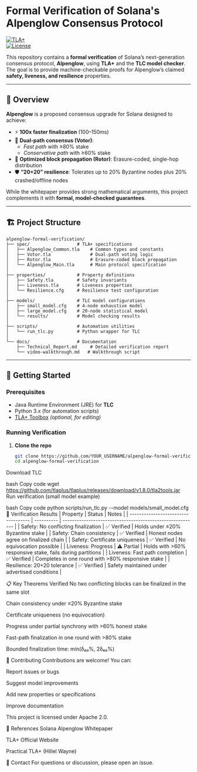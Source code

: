 # Formal Verification of Solana's Alpenglow Consensus Protocol

[![TLA+](https://img.shields.io/badge/spec-TLA%2B-blue)](https://lamport.azurewebsites.net/tla/tla.html)  
[![License](https://img.shields.io/badge/license-Apache%202.0-green)](LICENSE)

This repository contains a **formal verification** of Solana’s next-generation consensus protocol, **Alpenglow**, using **TLA+** and the **TLC model checker**. The goal is to provide machine-checkable proofs for Alpenglow’s claimed **safety, liveness, and resilience** properties.

---

## 📖 Overview

**Alpenglow** is a proposed consensus upgrade for Solana designed to achieve:

- ⚡ **100x faster finalization** (100–150ms)  
- 🔀 **Dual-path consensus (Votor)**:  
  - *Fast path* with ≥80% stake  
  - *Conservative path* with ≥60% stake  
- 📡 **Optimized block propagation (Rotor)**: Erasure-coded, single-hop distribution  
- 🛡️ **“20+20” resilience**: Tolerates up to 20% Byzantine nodes plus 20% crashed/offline nodes  

While the whitepaper provides strong mathematical arguments, this project complements it with **formal, model-checked guarantees**.

---

## 🏗️ Project Structure

    alpenglow-formal-verification/
    ├── spec/                  # TLA+ specifications
    │   ├── Alpenglow_Common.tla    # Common types and constants
    │   ├── Votor.tla               # Dual-path voting logic
    │   ├── Rotor.tla               # Erasure-coded block propagation
    │   └── Alpenglow_Main.tla      # Main protocol specification
    │
    ├── properties/            # Property definitions
    │   ├── Safety.tla         # Safety invariants
    │   ├── Liveness.tla       # Liveness properties
    │   └── Resilience.cfg     # Resilience test configuration
    │
    ├── models/                # TLC model configurations
    │   ├── small_model.cfg    # 4-node exhaustive model
    │   ├── large_model.cfg    # 20-node statistical model
    │   └── results/           # Model checking results
    │
    ├── scripts/               # Automation utilities
    │   └── run_tlc.py         # Python wrapper for TLC
    │
    └── docs/                  # Documentation
        ├── Technical_Report.md     # Detailed verification report
        └── video-walkthrough.md   # Walkthrough script

---

## 🚀 Getting Started

### Prerequisites
- Java Runtime Environment (JRE) for **TLC**
- Python 3.x (for automation scripts)
- [TLA+ Toolbox](https://lamport.azurewebsites.net/tla/toolbox.html) *(optional, for editing)*

### Running Verification

1. **Clone the repo**
   ```bash
   git clone https://github.com/YOUR_USERNAME/alpenglow-formal-verification.git
   cd alpenglow-formal-verification
Download TLC

bash
Copy code
wget https://github.com/tlaplus/tlaplus/releases/download/v1.8.0/tla2tools.jar
Run verification (small model example)

bash
Copy code
python scripts/run_tlc.py --model models/small_model.cfg
🔬 Verification Results
| Property                            | Status     | Notes                                                     |
| ----------------------------------- | ---------- | --------------------------------------------------------- |
| Safety: No conflicting finalization | ✅ Verified | Holds under ≤20% Byzantine stake                          |
| Safety: Chain consistency           | ✅ Verified | Honest nodes agree on finalized chain                     |
| Safety: Certificate uniqueness      | ✅ Verified | No equivocation possible                                  |
| Liveness: Progress                  | ⚠️ Partial | Holds with >60% responsive stake, fails during partitions |
| Liveness: Fast path completion      | ✅ Verified | Completes in one round with >80% responsive stake         |
| Resilience: 20+20 tolerance         | ✅ Verified | Safety maintained under advertised conditions             |


📋 Key Theorems Verified
No two conflicting blocks can be finalized in the same slot

Chain consistency under ≤20% Byzantine stake

Certificate uniqueness (no equivocation)

Progress under partial synchrony with >60% honest stake

Fast-path finalization in one round with >80% stake

Bounded finalization time: min(δ₈₀%, 2δ₆₀%)

👥 Contributing
Contributions are welcome! You can:

Report issues or bugs

Suggest model improvements

Add new properties or specifications

Improve documentation

This project is licensed under Apache 2.0.

🔗 References
Solana Alpenglow Whitepaper

TLA+ Official Website

Practical TLA+ (Hillel Wayne)

📧 Contact
For questions or discussion, please open an issue.
